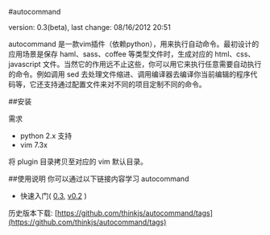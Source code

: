 #autocommand

version: 0.3(beta), last change: 08/16/2012 20:51

autocommand 是一款vim插件（依赖python），用来执行自动命令。最初设计的应用场景是保存 haml、sass、coffee 等类型文件时，生成对应的 html、css、javascript 文件。当然它的作用远不止这些，你可以用它来执行任意需要自动执行的命令。例如调用 sed 去处理文件缩进、调用编译器去编译你当前编辑的程序代码等，它还支持通过配置文件来对不同的项目定制不同的命令。

##安装

需求

- python 2.x 支持
- vim 7.3x

将 plugin 目录拷贝至对应的 vim 默认目录。


##使用说明
你可以通过以下链接内容学习 autocommand

- 快速入门( [0.3](https://github.com/thinkjs/autocommand/wiki/quickref03), [v0.2](https://github.com/thinkjs/autocommand/wiki/quickref) )

历史版本下载:
[https://github.com/thinkjs/autocommand/tags](https://github.com/thinkjs/autocommand/tags)

